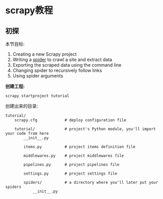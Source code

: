 # scrapy教程

## 初探

本节目标:

1. Creating a new Scrapy project
2. Writing a [spider](https://docs.scrapy.org/en/latest/topics/spiders.html#topics-spiders) to crawl a site and extract data
3. Exporting the scraped data using the command line
4. Changing spider to recursively follow links
5. Using spider arguments

**创建工程:**

```
scrapy startproject tutorial
```

创建出来的目录:

```
tutorial/
    scrapy.cfg            # deploy configuration file

    tutorial/             # project's Python module, you'll import your code from here
        __init__.py

        items.py          # project items definition file

        middlewares.py    # project middlewares file

        pipelines.py      # project pipelines file

        settings.py       # project settings file

        spiders/          # a directory where you'll later put your spiders
            __init__.py
```


